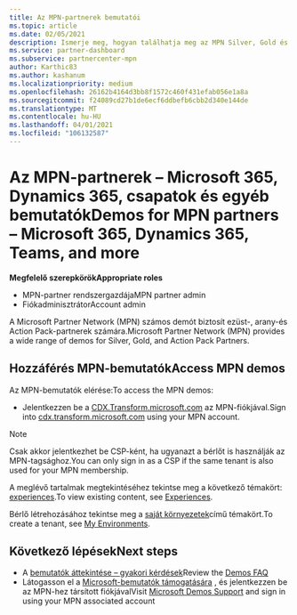 ```yaml
---
title: Az MPN-partnerek bemutatói
ms.topic: article
ms.date: 02/05/2021
description: Ismerje meg, hogyan találhatja meg az MPN Silver, Gold és Action Pack partnerek számára elérhető bemutatókat.
ms.service: partner-dashboard
ms.subservice: partnercenter-mpn
author: Karthic83
ms.author: kashanum
ms.localizationpriority: medium
ms.openlocfilehash: 26162b4164d3bb8f1572c460f431efab056e1a8a
ms.sourcegitcommit: f24089cd27b1de6ecf6ddbefb6cbb2d340e144de
ms.translationtype: MT
ms.contentlocale: hu-HU
ms.lasthandoff: 04/01/2021
ms.locfileid: "106132587"
---
```

# <a name="demos-for-mpn-partners--microsoft-365-dynamics-365-teams-and-more"></a><span data-ttu-id="43a22-103">Az MPN-partnerek – Microsoft 365, Dynamics 365, csapatok és egyéb bemutatók</span><span class="sxs-lookup"><span data-stu-id="43a22-103">Demos for MPN partners – Microsoft 365, Dynamics 365, Teams, and more</span></span>

<span data-ttu-id="43a22-104">**Megfelelő szerepkörök**</span><span class="sxs-lookup"><span data-stu-id="43a22-104">**Appropriate roles**</span></span>

- <span data-ttu-id="43a22-105">MPN-partner rendszergazdája</span><span class="sxs-lookup"><span data-stu-id="43a22-105">MPN partner admin</span></span>
- <span data-ttu-id="43a22-106">Fiókadminisztrátor</span><span class="sxs-lookup"><span data-stu-id="43a22-106">Account admin</span></span>

<span data-ttu-id="43a22-107">A Microsoft Partner Network (MPN) számos demót biztosít ezüst-, arany-és Action Pack-partnerek számára.</span><span class="sxs-lookup"><span data-stu-id="43a22-107">Microsoft Partner Network (MPN) provides a wide range of demos for Silver, Gold, and Action Pack Partners.</span></span>

## <a name="access-mpn-demos"></a><span data-ttu-id="43a22-108">Hozzáférés MPN-bemutatók</span><span class="sxs-lookup"><span data-stu-id="43a22-108">Access MPN demos</span></span>

<span data-ttu-id="43a22-109">Az MPN-bemutatók elérése:</span><span class="sxs-lookup"><span data-stu-id="43a22-109">To access the MPN demos:</span></span>

- <span data-ttu-id="43a22-110">Jelentkezzen be a [CDX.Transform.microsoft.com](https://cdx.transform.microsoft.com/) az MPN-fiókjával.</span><span class="sxs-lookup"><span data-stu-id="43a22-110">Sign into [cdx.transform.microsoft.com](https://cdx.transform.microsoft.com/) using your MPN account.</span></span>

>[!NOTE]
><span data-ttu-id="43a22-111">Csak akkor jelentkezhet be CSP-ként, ha ugyanazt a bérlőt is használják az MPN-tagsághoz.</span><span class="sxs-lookup"><span data-stu-id="43a22-111">You can only sign in as a CSP if the same tenant is also used for your MPN membership.</span></span>

<span data-ttu-id="43a22-112">A meglévő tartalmak megtekintéséhez tekintse meg a következő témakört: [experiences](https://cdx.transform.microsoft.com/experiences).</span><span class="sxs-lookup"><span data-stu-id="43a22-112">To view existing content, see [Experiences](https://cdx.transform.microsoft.com/experiences).</span></span>

<span data-ttu-id="43a22-113">Bérlő létrehozásához tekintse meg a [saját környezetek](https://cdx.transform.microsoft.com/my-tenants)című témakört.</span><span class="sxs-lookup"><span data-stu-id="43a22-113">To create a tenant, see [My Environments](https://cdx.transform.microsoft.com/my-tenants).</span></span>

## <a name="next-steps"></a><span data-ttu-id="43a22-114">Következő lépések</span><span class="sxs-lookup"><span data-stu-id="43a22-114">Next steps</span></span>

- <span data-ttu-id="43a22-115">A [bemutatók áttekintése – gyakori kérdések](https://cdx.transform.microsoft.com/help/faq)</span><span class="sxs-lookup"><span data-stu-id="43a22-115">Review the [Demos FAQ](https://cdx.transform.microsoft.com/help/faq)</span></span>
- <span data-ttu-id="43a22-116">Látogasson el a [Microsoft-bemutatók támogatására](https://cdx.transform.microsoft.com/submit-request) , és jelentkezzen be az MPN-hez társított fiókjával</span><span class="sxs-lookup"><span data-stu-id="43a22-116">Visit [Microsoft Demos Support](https://cdx.transform.microsoft.com/submit-request) and sign in using your MPN associated account</span></span>
